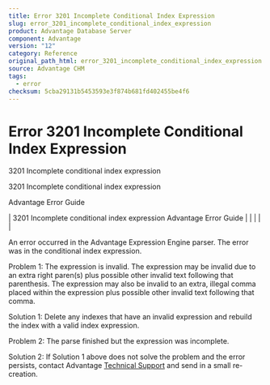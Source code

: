 ```yaml
---
title: Error 3201 Incomplete Conditional Index Expression
slug: error_3201_incomplete_conditional_index_expression
product: Advantage Database Server
component: Advantage
version: "12"
category: Reference
original_path_html: error_3201_incomplete_conditional_index_expression.htm
source: Advantage CHM
tags:
  - error
checksum: 5cba29131b5453593e3f874b681fd402455be4f6
---
```


# Error 3201 Incomplete Conditional Index Expression

3201 Incomplete conditional index expression

3201 Incomplete conditional index expression

Advantage Error Guide

| 3201 Incomplete conditional index expression  Advantage Error Guide |  |  |  |  |

An error occurred in the Advantage Expression Engine parser. The error was in the conditional index expression.

Problem 1: The expression is invalid. The expression may be invalid due to an extra right paren(s) plus possible other invalid text following that parenthesis. The expression may also be invalid to an extra, illegal comma placed within the expression plus possible other invalid text following that comma.

Solution 1: Delete any indexes that have an invalid expression and rebuild the index with a valid index expression.

Problem 2: The parse finished but the expression was incomplete.

Solution 2: If Solution 1 above does not solve the problem and the error persists, contact Advantage [Technical Support](master_technical_support_u_s__and_canada.md) and send in a small re-creation.
